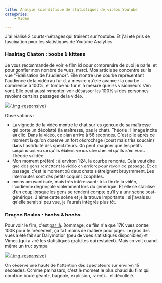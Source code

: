 ```yaml
---
title: Analyse scientifique de statistiques de vidéos Youtube
categories:
    - Vidéo

---
```


J'ai réalisé 2 courts-métrages qui trainent sur Youtube. Et j'ai été pris de fascination pour les statistiques de Youtube Analytics.

### Hashtag Chaton : boobs & kittens

Je vous recommande de voir le film [ici](https://www.youtube.com/watch?v=76hrIcBuK18) pour comprendre de quoi je parle, et pour gonfler mon nombre de vues, merci. Mon article se concentre sur la vue "Fidélisation de l'audience". Elle montre une courbe représentant l'audience de la vidéo au fur et à mesure qu'elle avance : la courbe commence à 100%, et tombe au fur et à mesure que les visionneurs s'en vont. Elle peut aussi remonter, voir dépasser les 100% si des personnes revoient certains passages de la vidéo.

[![](/images/hc_stats.jpg){.img-responsive}](/images/hc_stats.jpg)

Observations :

* La vignette de la vidéo montre le chat sur les genoux de sa maîtresse qui porte un décoletté (la maîtresse, pas le chat). Théorie : l'image incite au clic. Dans la vidéo, ce plan arrive à 56 secondes. C'est pile après ce moment là qu'on observe un fort décrochage (court mais très soudain) dans l'assiduité des spectateurs. On peut imaginer que les petits coquins ont vu ce qu'ils étaient venus chercher et qu'ils s'en vont. Théorie validée.
* Mon moment préféré : à environ 1:24, la courbe remonte. Cela veut dire que des gens remettent la vidéo en arrière pour revoir ce passage. Et ce passage, c'est le moment où deux chats s'étreignent bruyamment. Les internautes sont des petits coquins zoophiles.
* moins amusant/sale, mais très intéressant : à la fin de la vidéo, l'audience dégringole violemment lors du générique. Et elle se stabilise d'un coup lorsque les gens se rendent compte qu'il y a une scène post-générique. J'aime cette scène et je la trouve importante : si j'avais su qu'elle serait si peu vue, je l'aurais intégrée plus tôt.

### Dragon Boules : boobs & boobs

Pour voir le film, c'est [par là](https://www.youtube.com/watch?v=rSgwsEeqEIU). Dommage, ce film n'a que 17K vues contre 100K pour le précédent, ça fait moins de matière pour juger. Le gros des vues a été fait sur Dailymotion (peu de vues statistiques disponibles) et Vimeo (qui a viré les statistiques gratuites qui restaient). Mais on voit quand même un truc sympa :

[![](/images/db_stats.jpg){.img-responsive}](/images/db_stats.jpg)

On observe une haute de l'attention des spectateurs sur environ 15 secondes. Comme par hasard, c'est le moment le plus chaud du film qui combine boule géante, bagnole, explosion, ralenti... et décolleté.
